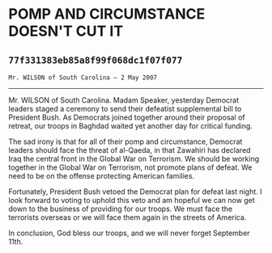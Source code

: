# POMP AND CIRCUMSTANCE DOESN'T CUT IT
## `77f331383eb85a8f99f068dc1f07f077`
`Mr. WILSON of South Carolina — 2 May 2007`

---


Mr. WILSON of South Carolina. Madam Speaker, yesterday Democrat 
leaders staged a ceremony to send their defeatist supplemental bill to 
President Bush. As Democrats joined together around their proposal of 
retreat, our troops in Baghdad waited yet another day for critical 
funding.

The sad irony is that for all of their pomp and circumstance, 
Democrat leaders should face the threat of al-Qaeda, in that Zawahiri 
has declared Iraq the central front in the Global War on Terrorism. We 
should be working together in the Global War on Terrorism, not promote 
plans of defeat. We need to be on the offense protecting American 
families.

Fortunately, President Bush vetoed the Democrat plan for defeat last 
night. I look forward to voting to uphold this veto and am hopeful we 
can now get down to the business of providing for our troops. We must 
face the terrorists overseas or we will face them again in the streets 
of America.

In conclusion, God bless our troops, and we will never forget 
September 11th.
